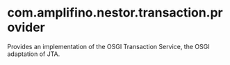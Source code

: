 # com.amplifino.nestor.transaction.provider

Provides an implementation of the OSGI Transaction Service, the OSGI adaptation of JTA. 


